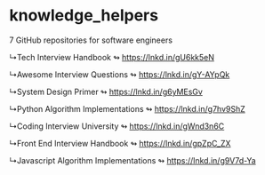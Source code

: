 # knowledge_helpers
7 GitHub repositories for software engineers 

↳Tech Interview Handbook
↬ https://lnkd.in/gU6kk5eN

↳Awesome Interview Questions
↬ https://lnkd.in/gY-AYpQk

↳System Design Primer
↬ https://lnkd.in/g6yMEsGv

↳Python Algorithm Implementations
↬ https://lnkd.in/g7hv9ShZ

↳Coding Interview University
↬ https://lnkd.in/gWnd3n6C

↳Front End Interview Handbook
↬ https://lnkd.in/gpZpC_ZX

↳Javascript Algorithm Implementations
↬ https://lnkd.in/g9V7d-Ya
